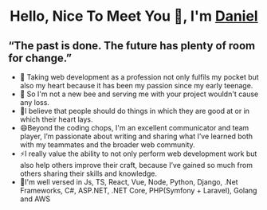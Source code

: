 <h1 align="center">Hello, Nice To Meet You 👋, I'm <a href="https://github.com/Megatech110/Readme/" target="blank">Daniel</a></h1>

## “The past is done. The future has plenty of room for change.”


- 🔭 Taking web development as a profession not only fulfils my pocket but also my heart because it has been my passion since my early teenage.
- 👯 So I'm not a new bee and serving me with your project wouldn't cause any loss.
- 💪I believe that people should do things in which they are good at or in which their heart lays.
- 😄Beyond the coding chops, I'm an excellent communicator and team player, I’m passionate about writing and sharing what I’ve learned both with my teammates and the broader web community. 
- ⚡I really value the ability to not only perform web development work but also help others improve their craft, because I’ve gained so much from others sharing their skills and knowledge.
- 🌱I'm well versed in Js, TS, React, Vue, Node, Python, Django, .Net Frameworks, C#, ASP.NET, .NET Core, PHP(Symfony + Laravel), Golang and AWS


<!--
**minotaurs110/minotaurs110** is a ✨ _special_ ✨ repository because its `README.md` (this file) appears on your GitHub profile.



Here are some ideas to get you started:

-  I’m currently working on ...
- 🌱 I’m currently learning ...
- 👯 I’m looking to collaborate on ...
- 🤔 I’m looking for help with ...
- 💬 Ask me about ...
- 📫 How to reach me: ...
- 😄 Pronouns: ...
- ⚡ Fun fact: ...
-->
